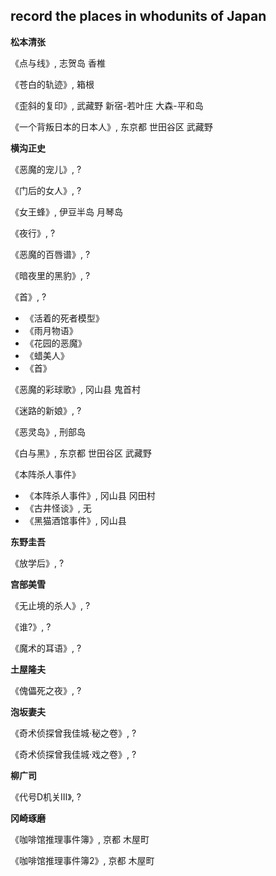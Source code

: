 ## record the places in whodunits of Japan

**松本清张**

《点与线》, 志贺岛 香椎

《苍白的轨迹》, 箱根

《歪斜的复印》, 武藏野 新宿-若叶庄 大森-平和岛

《一个背叛日本的日本人》, 东京都 世田谷区 武藏野

**横沟正史**

《恶魔的宠儿》, ?

《门后的女人》, ?

《女王蜂》, 伊豆半岛 月琴岛

《夜行》, ?

《恶魔的百唇谱》, ?

《暗夜里的黑豹》, ?

《首》, ?  

  * 《活着的死者模型》
  * 《雨月物语》
  * 《花园的恶魔》
  * 《蜡美人》
  * 《首》
 
《恶魔的彩球歌》, 冈山县 鬼首村

《迷路的新娘》, ?

《恶灵岛》, 刑部岛
 
《白与黑》, 东京都 世田谷区 武藏野
 
《本阵杀人事件》
 
  * 《本阵杀人事件》, 冈山县 冈田村
  * 《古井怪谈》, 无
  * 《黑猫酒馆事件》, 冈山县
  
**东野圭吾**

《放学后》, ?

**宫部美雪**

《无止境的杀人》, ?

《谁?》, ?

《魔术的耳语》, ?

**土屋隆夫**

《傀儡死之夜》, ?

**泡坂妻夫**

《奇术侦探曾我佳城·秘之卷》, ?

《奇术侦探曾我佳城·戏之卷》, ?

**柳广司**

《代号D机关Ⅲ》, ?

**冈崎琢磨**

《咖啡馆推理事件簿》, 京都 木屋町

《咖啡馆推理事件簿2》, 京都 木屋町  